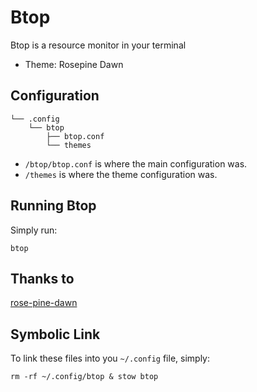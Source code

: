 # Btop

Btop is a resource monitor in your terminal

- Theme: Rosepine Dawn

## Configuration

```
└── .config
    └── btop
        ├── btop.conf
        └── themes
```

- ```/btop/btop.conf``` is where the main configuration was.
- ```/themes``` is where the theme configuration was.

## Running Btop

Simply run:

```
btop
```

## Thanks to 

[rose-pine-dawn](https://github.com/rose-pine/btop)


## Symbolic Link

To link these files into you ```~/.config``` file, simply:

```
rm -rf ~/.config/btop & stow btop
```
